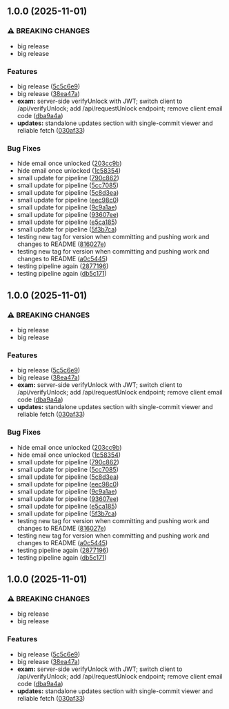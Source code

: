 ## 1.0.0 (2025-11-01)

### ⚠ BREAKING CHANGES

* big release
* big release

### Features

* big release ([5c5c6e9](https://github.com/Natti94/Quiz/commit/5c5c6e94446a33babe26518ab1a440c5913c758b))
* big release ([38ea47a](https://github.com/Natti94/Quiz/commit/38ea47ad7bb21511024387434244ac0f580dc321))
* **exam:** server-side verifyUnlock with JWT; switch client to /api/verifyUnlock; add /api/requestUnlock endpoint; remove client email code ([dba9a4a](https://github.com/Natti94/Quiz/commit/dba9a4ac5501074ba9d4da249804d5c8f4bf11b6))
* **updates:** standalone updates section with single-commit viewer and reliable fetch ([030af33](https://github.com/Natti94/Quiz/commit/030af333c36065777963ad89753cfcf8f74526b3))

### Bug Fixes

* hide email once unlocked ([203cc9b](https://github.com/Natti94/Quiz/commit/203cc9bc753dc8013aa1838d8c733e0a83de65b7))
* hide email once unlocked ([1c58354](https://github.com/Natti94/Quiz/commit/1c583544dfd2197c9d55e726d15b5fd3f4705816))
* small update for pipeline ([790c862](https://github.com/Natti94/Quiz/commit/790c8625d3118afa907c491d0944d762048f111b))
* small update for pipeline ([5cc7085](https://github.com/Natti94/Quiz/commit/5cc7085105afc4a470720496be440a785b07cfb4))
* small update for pipeline ([5c8d3ea](https://github.com/Natti94/Quiz/commit/5c8d3eaceab86b6f477952b876840375d029be6d))
* small update for pipeline ([eec98c0](https://github.com/Natti94/Quiz/commit/eec98c0324e6c14e32d05c73bbba06e9b9ca58a6))
* small update for pipeline ([9c9a1ae](https://github.com/Natti94/Quiz/commit/9c9a1aefde7094ffaa76a76e729221f9c0a0425d))
* small update for pipeline ([93607ee](https://github.com/Natti94/Quiz/commit/93607ee5ed5823ce6abb9eb72d976d128350b870))
* small update for pipeline ([e5ca185](https://github.com/Natti94/Quiz/commit/e5ca18585f4d5d87de01ab67882438684f17f22a))
* small update for pipeline ([5f3b7ca](https://github.com/Natti94/Quiz/commit/5f3b7cab429085434053247f3a9f14f21f0cc3d4))
* testing new tag for version when committing and pushing work and changes to README ([816027e](https://github.com/Natti94/Quiz/commit/816027ecd0076ec367d0c9d7d90b88dc99faadeb))
* testing new tag for version when committing and pushing work and changes to README ([a0c5445](https://github.com/Natti94/Quiz/commit/a0c544543b156dda3434ab619036e950896fdff4))
* testing pipeline again ([2877196](https://github.com/Natti94/Quiz/commit/287719633c334c4ea2b7c3a56877fae970b808a7))
* testing pipeline again ([db5c171](https://github.com/Natti94/Quiz/commit/db5c171d8d221c73c2b3053333d1f60eeda0bc75))

## 1.0.0 (2025-11-01)

### ⚠ BREAKING CHANGES

* big release
* big release

### Features

* big release ([5c5c6e9](https://github.com/Natti94/Quiz/commit/5c5c6e94446a33babe26518ab1a440c5913c758b))
* big release ([38ea47a](https://github.com/Natti94/Quiz/commit/38ea47ad7bb21511024387434244ac0f580dc321))
* **exam:** server-side verifyUnlock with JWT; switch client to /api/verifyUnlock; add /api/requestUnlock endpoint; remove client email code ([dba9a4a](https://github.com/Natti94/Quiz/commit/dba9a4ac5501074ba9d4da249804d5c8f4bf11b6))
* **updates:** standalone updates section with single-commit viewer and reliable fetch ([030af33](https://github.com/Natti94/Quiz/commit/030af333c36065777963ad89753cfcf8f74526b3))

### Bug Fixes

* hide email once unlocked ([203cc9b](https://github.com/Natti94/Quiz/commit/203cc9bc753dc8013aa1838d8c733e0a83de65b7))
* hide email once unlocked ([1c58354](https://github.com/Natti94/Quiz/commit/1c583544dfd2197c9d55e726d15b5fd3f4705816))
* small update for pipeline ([790c862](https://github.com/Natti94/Quiz/commit/790c8625d3118afa907c491d0944d762048f111b))
* small update for pipeline ([5cc7085](https://github.com/Natti94/Quiz/commit/5cc7085105afc4a470720496be440a785b07cfb4))
* small update for pipeline ([5c8d3ea](https://github.com/Natti94/Quiz/commit/5c8d3eaceab86b6f477952b876840375d029be6d))
* small update for pipeline ([eec98c0](https://github.com/Natti94/Quiz/commit/eec98c0324e6c14e32d05c73bbba06e9b9ca58a6))
* small update for pipeline ([9c9a1ae](https://github.com/Natti94/Quiz/commit/9c9a1aefde7094ffaa76a76e729221f9c0a0425d))
* small update for pipeline ([93607ee](https://github.com/Natti94/Quiz/commit/93607ee5ed5823ce6abb9eb72d976d128350b870))
* small update for pipeline ([e5ca185](https://github.com/Natti94/Quiz/commit/e5ca18585f4d5d87de01ab67882438684f17f22a))
* small update for pipeline ([5f3b7ca](https://github.com/Natti94/Quiz/commit/5f3b7cab429085434053247f3a9f14f21f0cc3d4))
* testing new tag for version when committing and pushing work and changes to README ([816027e](https://github.com/Natti94/Quiz/commit/816027ecd0076ec367d0c9d7d90b88dc99faadeb))
* testing new tag for version when committing and pushing work and changes to README ([a0c5445](https://github.com/Natti94/Quiz/commit/a0c544543b156dda3434ab619036e950896fdff4))
* testing pipeline again ([2877196](https://github.com/Natti94/Quiz/commit/287719633c334c4ea2b7c3a56877fae970b808a7))
* testing pipeline again ([db5c171](https://github.com/Natti94/Quiz/commit/db5c171d8d221c73c2b3053333d1f60eeda0bc75))

## 1.0.0 (2025-11-01)

### ⚠ BREAKING CHANGES

* big release
* big release

### Features

* big release ([5c5c6e9](https://github.com/Natti94/Quiz/commit/5c5c6e94446a33babe26518ab1a440c5913c758b))
* big release ([38ea47a](https://github.com/Natti94/Quiz/commit/38ea47ad7bb21511024387434244ac0f580dc321))
* **exam:** server-side verifyUnlock with JWT; switch client to /api/verifyUnlock; add /api/requestUnlock endpoint; remove client email code ([dba9a4a](https://github.com/Natti94/Quiz/commit/dba9a4ac5501074ba9d4da249804d5c8f4bf11b6))
* **updates:** standalone updates section with single-commit viewer and reliable fetch ([030af33](https://github.com/Natti94/Quiz/commit/030af333c36065777963ad89753cfcf8f74526b3))
